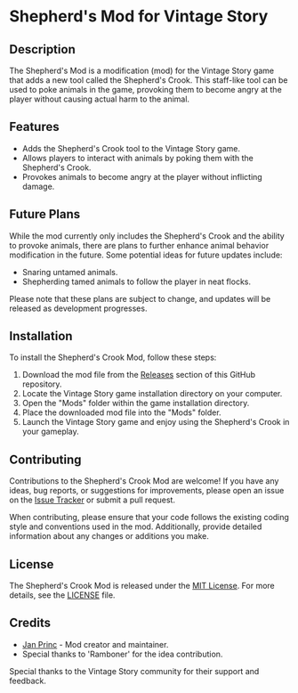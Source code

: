 # Shepherd's Mod for Vintage Story

## Description

The Shepherd's Mod is a modification (mod) for the Vintage Story game that adds a new tool called the Shepherd's Crook. This staff-like tool can be used to poke animals in the game, provoking them to become angry at the player without causing actual harm to the animal.

## Features

- Adds the Shepherd's Crook tool to the Vintage Story game.
- Allows players to interact with animals by poking them with the Shepherd's Crook.
- Provokes animals to become angry at the player without inflicting damage.

## Future Plans

While the mod currently only includes the Shepherd's Crook and the ability to provoke animals, there are plans to further enhance animal behavior modification in the future. Some potential ideas for future updates include:

- Snaring untamed animals.
- Shepherding tamed animals to follow the player in neat flocks.

Please note that these plans are subject to change, and updates will be released as development progresses.

## Installation

To install the Shepherd's Crook Mod, follow these steps:

1. Download the mod file from the [Releases](https://github.com/shepherds-mod/releases) section of this GitHub repository.
2. Locate the Vintage Story game installation directory on your computer.
3. Open the "Mods" folder within the game installation directory.
4. Place the downloaded mod file into the "Mods" folder.
5. Launch the Vintage Story game and enjoy using the Shepherd's Crook in your gameplay.

## Contributing

Contributions to the Shepherd's Crook Mod are welcome! If you have any ideas, bug reports, or suggestions for improvements, please open an issue on the [Issue Tracker](https://github.com/shepherds-mod/issues) or submit a pull request.

When contributing, please ensure that your code follows the existing coding style and conventions used in the mod. Additionally, provide detailed information about any changes or additions you make.

## License

The Shepherd's Crook Mod is released under the [MIT License](https://opensource.org/licenses/MIT). For more details, see the [LICENSE](https://github.com/shepherds-mod/blob/main/LICENSE) file.

## Credits

- [Jan Princ](https://github.com/JanLopata) - Mod creator and maintainer.
- Special thanks to 'Ramboner' for the idea contribution.

Special thanks to the Vintage Story community for their support and feedback.

